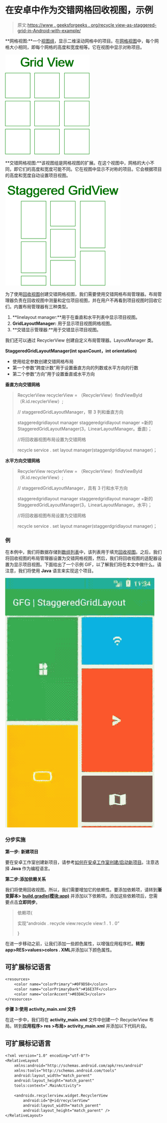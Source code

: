 # 在安卓中作为交错网格回收视图，示例

> 原文:[https://www . geeksforgeeks . org/recycle view-as-staggered-grid-in-Android-with-example/](https://www.geeksforgeeks.org/recyclerview-as-staggered-grid-in-android-with-example/)

**网格视图:**一个[视图组](https://www.geeksforgeeks.org/android-ui-layouts/)，显示二维滚动网格中的项目。在[网格视图](https://www.geeksforgeeks.org/gridview-using-baseadapter-in-android-with-example/)中，每个网格大小相同，即每个网格的高度和宽度相等。它在视图中显示对称项目。

![Grid view](img/1274f2ab845c41fe3515d45d5e8f6112.png)

**交错网格视图:**该视图组是网格视图的扩展。在这个视图中，网格的大小不同，即它们的高度和宽度可能不同。它在视图中显示不对称的项目。它会根据项目的高度和宽度自动设置项目视图。

![Staggered GridView](img/742f4d6b233b9938309122434d697adc.png)

为了使用[回收视图](https://www.geeksforgeeks.org/android-recyclerview/)创建交错网格视图，我们需要使用交错网格布局管理器。布局管理器负责在回收视图中测量和定位项目视图，并在用户不再看到项目视图时回收它们。内置布局管理器有三种类型。

1.  **linelayout manager:**用于在垂直和水平列表中显示项目视图。
2.  **GridLayoutManager:** 用于显示项目视图网格视图。
3.  **交错显示管理器:**用于交错显示项目视图。

我们还可以通过 RecyclerView 创建自定义布局管理器。LayoutManager 类。

**StaggeredGridLayoutManager(int spanCount，int orientation)**

*   使用给定参数创建交错网格布局
*   第一个参数“跨度计数”用于设置垂直方向的列数或水平方向的行数
*   第二个参数“方向”用于设置垂直或水平方向

**垂直方向交错网格**

> RecyclerView recyclerView = （RecyclerView）findViewById（R.id.recyclerView）;
> 
> // staggeredGridLayoutManager，带 3 列和垂直方向
> 
> staggeredgridlayout manager staggeredgridlayout manager =新的 StaggeredGridLayoutManager(3，LinearLayoutManager。垂直)；
> 
> //将回收器视图布局设置为交错网格
> 
> recycle service . set layout manager(staggerdgridlayout manager)；

**水平方向交错网格**

> RecyclerView recyclerView = （RecyclerView）findViewById（R.id.recyclerView）;
> 
> // staggeredGridLayoutManager，具有 3 行和水平方向
> 
> staggeredgridlayout manager staggeredgridlayout manager =新的 StaggeredGridLayoutManager(3，LinearLayoutManager。水平)；
> 
> //将回收器视图布局设置为交错网格
> 
> recycle service . set layout manager(staggerdgridlayout manager)；

### **例**

在本例中，我们将数据存储到[数组列表](https://www.geeksforgeeks.org/arraylist-in-java/)中，该列表用于填充[回收视图](https://www.geeksforgeeks.org/android-recyclerview/)。之后，我们将回收视图的布局管理器设置为交错网格视图，然后，我们将回收视图的适配器设置为显示项目视图。下面给出了一个示例 GIF，以了解我们将在本文中做什么。请注意，我们将使用 **Java** 语言来实现这个项目。

![](img/09fad84c39317bf1b14a1d6194a23f98.png)

### **分步实施**

**第一步:** **新建项目**

要在安卓工作室创建新项目，请参考[如何在安卓工作室创建/启动新项目](https://www.geeksforgeeks.org/android-how-to-create-start-a-new-project-in-android-studio/)。注意选择 **Java** 作为编程语言。

**第二步:添加依赖关系**

我们将使用回收视图。所以，我们需要增加它的依赖性。要添加依赖项，请转到**渐变脚本>** [**build.gradle(模块:app)**](https://www.geeksforgeeks.org/android-build-gradle/) 并添加以下依赖项。添加这些依赖项后，您需要点击**立即同步**。

> 依赖项{
> 
> 实现“androidx . recycle view:recycle view:1 . 1 . 0”
> 
> }

在进一步移动之前，让我们添加一些颜色属性，以增强应用程序栏。**转到 app>RES>values>colors . XML**并添加以下颜色属性。

## 可扩展标记语言

```
<resources>  
    <color name="colorPrimary">#0F9D58</color>  
    <color name="colorPrimaryDark">#16E37F</color>  
    <color name="colorAccent">#03DAC5</color>  
</resources>
```

**步骤 3:使用 activity_main.xml 文件**

在这一步中，我们将在 **activity_main.xml** 文件中创建一个 RecyclerView 布局。转到**应用程序> res >布局> activity_main.xml** 并添加以下代码片段。

## 可扩展标记语言

```
<?xml version="1.0" encoding="utf-8"?>
<RelativeLayout 
    xmlns:android="http://schemas.android.com/apk/res/android"
    xmlns:tools="http://schemas.android.com/tools"
    android:layout_width="match_parent"
    android:layout_height="match_parent"
    tools:context=".MainActivity">

    <androidx.recyclerview.widget.RecyclerView
        android:id="@+id/recyclerView"
        android:layout_width="match_parent"
        android:layout_height="match_parent" />
</RelativeLayout>
```